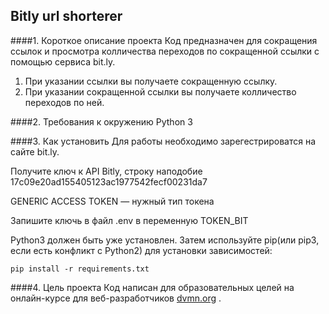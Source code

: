 ## Bitly url shorterer
####1. Короткое описание проекта
Код предназначен для сокращения ссылок и просмотра колличества переходов по сокращенной ссылки с помощью сервиса bit.ly.
1. При указании ссылки вы получаете сокращенную ссылку.
2. При указании сокращенной ссылки вы получаете колличество переходов по ней.
    
####2. Требования к окружению
Python 3 

####3. Как установить
Для работы необходимо зарегестрироватся на сайте bit.ly. 

Получите ключ к API Bitly, строку наподобие 17c09e20ad155405123ac1977542fecf00231da7

GENERIC ACCESS TOKEN — нужный тип токена

Запишите ключь в файл .env в переменную TOKEN_BIT

Python3 должен быть уже установлен. Затем используйте pip(или pip3, если есть конфликт с Python2) для установки зависимостей:

    pip install -r requirements.txt
    
####4. Цель проекта
Код написан для образовательных целей на онлайн-курсе для веб-разработчиков [dvmn.org](dvmn.org) .

    
    